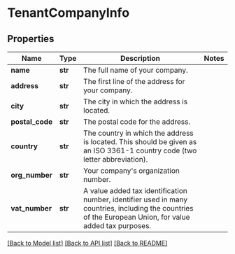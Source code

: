 # TenantCompanyInfo


## Properties
Name | Type | Description | Notes
------------ | ------------- | ------------- | -------------
**name** | **str** | The full name of your company. | 
**address** | **str** | The first line of the address for your company. | 
**city** | **str** | The city in which the address is located. | 
**postal_code** | **str** | The postal code for the address. | 
**country** | **str** | The country in which the address is located. This should be given as an ISO 3361-1 country code (two letter abbreviation). | 
**org_number** | **str** | Your company&#39;s organization number. | 
**vat_number** | **str** | A value added tax identification number, identifier used in many countries, including the countries of the European Union, for value added tax purposes. | 

[[Back to Model list]](../README.md#documentation-for-models) [[Back to API list]](../README.md#documentation-for-api-endpoints) [[Back to README]](../README.md)


